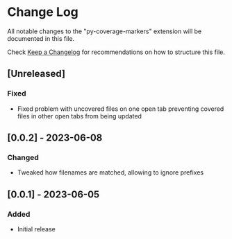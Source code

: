 # Change Log

All notable changes to the "py-coverage-markers" extension will be documented in this file.

Check [Keep a Changelog](http://keepachangelog.com/) for recommendations on how to structure this file.

## [Unreleased]

### Fixed

- Fixed problem with uncovered files on one open tab preventing covered files in other open tabs from being updated

## [0.0.2] - 2023-06-08

### Changed

- Tweaked how filenames are matched, allowing to ignore prefixes

## [0.0.1] - 2023-06-05

### Added

- Initial release
